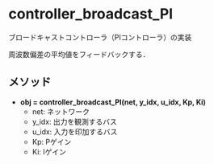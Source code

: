 # controller_broadcast_PI

ブロードキャストコントローラ（PIコントローラ）の実装

周波数偏差の平均値をフィードバックする．



## メソッド

- **obj = controller_broadcast_PI(net, y_idx, u_idx, Kp, Ki)**  
  - net: ネットワーク
  - y_idx: 出力を観測するバス
  - u_idx: 入力を印加するバス
  - Kp: Pゲイン
  - Ki: Iゲイン

